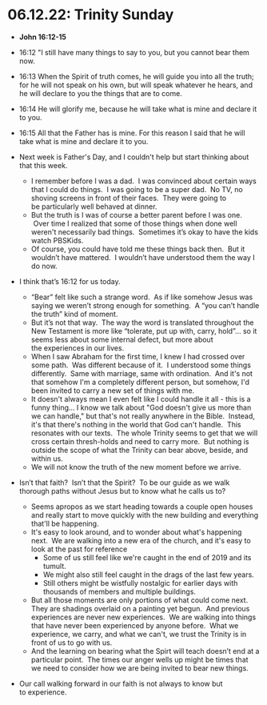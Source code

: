 # 06.12.22: Trinity Sunday

* **John 16:12-15**
* 16:12 "I still have many things to say to you, but you cannot bear them now.
* 16:13 When the Spirit of truth comes, he will guide you into all the truth; for he will not speak on his own, but will speak whatever he hears, and he will declare to you the things that are to come.
* 16:14 He will glorify me, because he will take what is mine and declare it to you.
* 16:15 All that the Father has is mine. For this reason I said that he will take what is mine and declare it to you.

* Next week is Father's Day, and I couldn't help but start thinking about that this week.
	* I remember before I was a dad.  I was convinced about certain ways that I could do things.  I was going to be a super dad.  No TV, no shoving screens in front of their faces.  They were going to be particularly well behaved at dinner.  
	* But the truth is I was of course a better parent before I was one.  Over time I realized that some of those things when done well weren't necessarily bad things.  Sometimes it’s okay to have the kids watch PBSKids.
	* Of course, you could have told me these things back then.  But it wouldn’t have mattered.  I wouldn’t have understood them the way I do now.  
* I think that’s 16:12 for us today.
	* “Bear” felt like such a strange word.  As if like somehow Jesus was saying we weren’t strong enough for something.  A “you can’t handle the truth” kind of moment.
	* But it’s not that way.  The way the word is translated throughout the New Testament is more like “tolerate, put up with, carry, hold”… so it seems less about some internal defect, but more about the experiences in our lives.  
	* When I saw Abraham for the first time, I knew I had crossed over some path.  Was different because of it.  I understood some things differently.  Same with marriage, same with ordination.  And it's not that somehow I'm a completely different person, but somehow, I'd been invited to carry a new set of things with me.
	* It doesn't always mean I even felt like I could handle it all - this is a funny thing... I know we talk about "God doesn't give us more than we can handle," but that's not really anywhere in the Bible.  Instead, it's that there's nothing in the world that God can't handle.  This resonates with our texts.  The whole Trinity seems to get that we will cross certain thresh-holds and need to carry more.  But nothing is outside the scope of what the Trinity can bear above, beside, and within us.
	* We will not know the truth of the new moment before we arrive.
* Isn’t that faith?  Isn’t that the Spirit?  To be our guide as we walk thorough paths without Jesus but to know what he calls us to?
	* Seems apropos as we start heading towards a couple open houses and really start to move quickly with the new building and everything that'll be happening.
	* It's easy to look around, and to wonder about what's happening next.  We are walking into a new era of the church, and it's easy to look at the past for reference
		* Some of us still feel like we're caught in the end of 2019 and its tumult.
		* We might also still feel caught in the drags of the last few years.
		* Still others might be wistfully nostalgic for earlier days with thousands of members and multiple buildings. 
	* But all those moments are only portions of what could come next.  They are shadings overlaid on a painting yet begun.  And previous experiences are never new experiences.  We are walking into things that have never been experienced by anyone before.  What we experience, we carry, and what we can't, we trust the Trinity is in front of us to go with us.
	* And the learning on bearing what the Spirt will teach doesn’t end at a particular point.  The times our anger wells up might be times that we need to consider how we are being invited to bear new things.
* Our call walking forward in our faith is not always to know but to experience.
